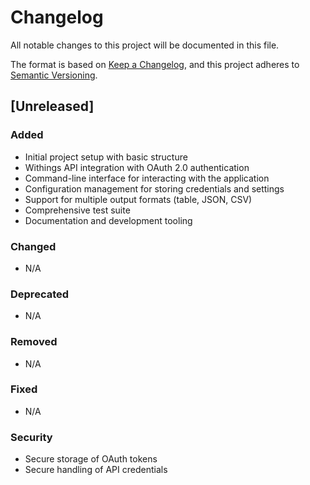 # Changelog

All notable changes to this project will be documented in this file.

The format is based on [Keep a Changelog](https://keepachangelog.com/en/1.0.0/),
and this project adheres to [Semantic Versioning](https://semver.org/spec/v2.0.0.html).

## [Unreleased]

### Added
- Initial project setup with basic structure
- Withings API integration with OAuth 2.0 authentication
- Command-line interface for interacting with the application
- Configuration management for storing credentials and settings
- Support for multiple output formats (table, JSON, CSV)
- Comprehensive test suite
- Documentation and development tooling

### Changed
- N/A

### Deprecated
- N/A

### Removed
- N/A

### Fixed
- N/A

### Security
- Secure storage of OAuth tokens
- Secure handling of API credentials
